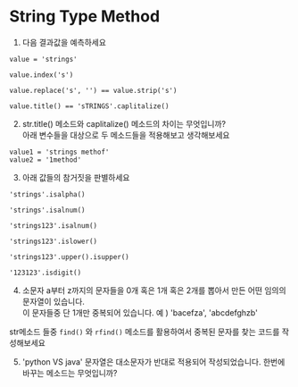 # String Type Method

1. 다음 결과값을 예측하세요

`value = 'strings'`

`value.index('s')`

`value.replace('s', '') == value.strip('s') `

`value.title() == 'sTRINGS'.caplitalize()`

2. str.title() 메소드와 caplitalize() 메소드의 차이는 무엇입니까?   
  아래 변수들을 대상으로 두 메소드들을 적용해보고 생각해보세요
  
  ```
  value1 = 'strings methof'
  value2 = '1method'
  ```

3. 아래 값들의 참거짓을 판별하세요

`'strings'.isalpha()`

`'strings'.isalnum()`

`'strings123'.isalnum()`

`'strings123'.islower()`

`'strings123'.upper().isupper()`

`'123123'.isdigit()`


4. 소문자 a부터 z까지의 문자들을 0개 혹은 1개 혹은 2개를 뽑아서 만든 어떤 임의의 문자열이 있습니다.  
  이 문자들중 단 1개만 중복되어 있습니다. 예 ) 'bacefza', 'abcdefghzb'
  
  str메소드 들중 `find()`  와 `rfind()` 메소드를 활용하여서 중복된 문자를 찾는 코드를 작성해보세요  
  
  
5. 'python VS java' 문자열은 대소문자가 반대로 적용되어 작성되었습니다. 한번에 바꾸는 메소드는 무엇입니까?


